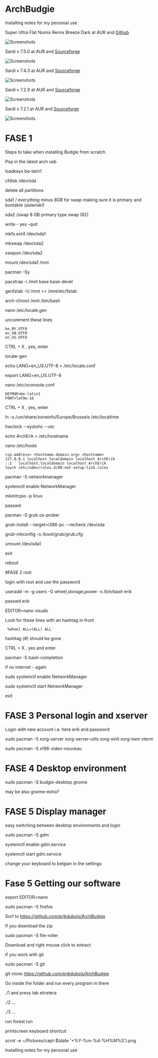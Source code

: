 # ArchBudgie

Installing notes for my personal use

Super Ultra Flat Numix Remix Breeze Dark at AUR and [Github](https://github.com/erikdubois/Super-Ultra-Flat-Numix-Remix)

![Screenshots](http://i.imgur.com/ZC5xpeL.jpg)


Sardi v 7.5.0 at AUR and [Sourceforge](https://sourceforge.net/projects/sardi/files/)

![Screenshots](http://i.imgur.com/KjZPupw.jpg)


Sardi v 7.4.3 at AUR and [Sourceforge](https://sourceforge.net/projects/sardi/files/)

![Screenshots](http://i.imgur.com/q9tLrHK.jpg)



Sardi v 7.2.9 at AUR and [Sourceforge](https://sourceforge.net/projects/sardi/files/)

![Screenshots](http://i.imgur.com/kFWc9Bb.jpg)



Sardi v 7.2.1 at AUR and [Sourceforge](https://sourceforge.net/projects/sardi/files/)

![Screenshots](http://i.imgur.com/3teJbPR.jpg)



# FASE 1

Steps to take when installing Budgie from scratch

Pop in the latest arch usb

loadkeys be-latin1

cfdisk /dev/sda

delete all partitions

sda1 	/ everything minus 8GB for swap making sure it is primary and bootable (asterisk!)

sda2 		/swap	8 GB primary type swap (82)	

write - yes -quit

mkfs.ext4 /dev/sda1

mkswap /dev/sda2

swapon /dev/sda2

mount /dev/sda1 /mnt

pacman -Sy


pacstrap -i /mnt base base-devel

genfstab -U /mnt >> /mnt/etc/fstab

arch-chroot /mnt /bin/bash

nano /etc/locale.gen

uncomment these lines

	be_BY.UTF8
	en_GB.UTF8
	en_US.UTF8

CTRL + X , yes, enter

locale-gen

echo LANG=en_US.UTF-8 > /etc/locale.conf


export LANG=en_US.UTF-8

nano /etc/vconsole.conf

	KEYMAP=be-latin1
	FONT=lat9w-16

CTRL + X , yes, enter

ln -s /usr/share/zoneinfo/Europe/Brussels /etc/localtime

hwclock --systohc --utc

echo ArchErik > /etc/hostname

nano /etc/hosts


	<ip-address> <hostname.domain.org> <hostname>
	127.0.0.1 localhost.localdomain localhost ArchErik
	::1   localhost.localdomain localhost ArchErik
	touch /etc/udev/rules.d/80-net-setup-link.rules

pacman -S networkmanager

systemctl enable NetworkManager

mkinitcpio -p linux

passwd

pacman -S grub os-prober

grub-install --target=i386-pc --recheck /dev/sda

grub-mkconfig -o /boot/grub/grub.cfg

umount /dev/sda1

exit

reboot







#FASE 2 root

login with root
and use the password

useradd -m -g users -G wheel,storage,power -s /bin/bash erik

passwd erik

EDITOR=nano visudo

Look for these lines with an hashtag in front
	
	 %wheel ALL=(ALL) ALL

hashtag (#) should be gone

CTRL = X , yes and enter


pacman -S bash-completion

if no internet - again

sudo systemctl enable NetworkManager

sudo systemctl start NetworkManager


exit







# FASE 3 Personal login and xserver


Login with new account i.e. here erik and password



sudo pacman -S xorg-server xorg-server-utils xorg-xinit xorg-twm xterm


sudo pacman -S xf86-video-nouveau





# FASE 4 Desktop environment


sudo pacman -S budgie-desktop gnome 

may be also gnome-extra?


# FASE 5 Display manager

easy switching between desktop environments and login

sudo pacman -S gdm

systemctl enable gdm.service

systemctl start gdm.service


change your keyboard to belgian in the settings



# Fase 5 Getting our software

export EDITOR=nano


sudo pacman -S firefox

Surf to https://github.com/erikdubois/ArchBudgie

If you download the zip

	
sudo pacman -S file-roller

Download and right mouse click to extract

If you work with git

sudo pacman -S git

git clone https://github.com/erikdubois/ArchBudgie


Go inside the folder and run every program in there

./1 and press tab etcetera


./2 ...


./3 ...

run forest run




printscreen keyboard shortcut

scrot -e ~/Pictures/capt-$(date '+%Y-%m-%d-%H%M%S').png





Installing notes for my personal use











